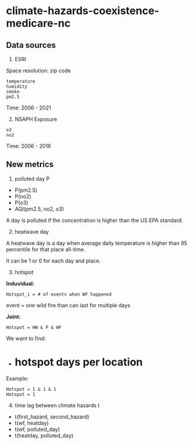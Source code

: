 # climate-hazards-coexistence-medicare-nc


## Data sources

1. ESRI

Space resolution: zip code

```
temperature 
humidity 
smoke
pm2.5
```

Time: 2006 - 2021

2. NSAPH Exposure

```
o3
no2
```

Time: 2006 - 2016

## New metrics

1. polluted day P

- P(pm2.5)
- P(no2)
- P(o3)
- AQI(pm2.5, no2, o3)

A day is polluted if the concentration is higher than the US EPA standard.

2. heatwave day

A heatwave day is a day when average daily temperature is higher than 95 percentile for that place all-time.

It can be 1 or 0 for each day and place.

3. hotspot 

**Induvidual:**

```
Hotspot_i = # of events when WF happened 
```

event = one wild fire than can last for multiple days

**Joint:**

```
Hotspot = HW & P & WF
```

We want to find:
- # hotspot days per location

Example:

```
Hotspot = 1 & 1 & 1
Hotspot = 1
```

4. time lag between climate hazards t

- t(first_hazard, second_hazard)
- t(wf, heatday)
- t(wf, polluted_day)
- t(heatday, polluted_day)

